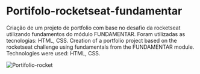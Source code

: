 # Portifolo-rocketseat-fundamentar
Criação de um projeto de portfolio com base no desafio da rocketseat utilizando fundamentos do módulo FUNDAMENTAR. Foram utilizadas as tecnologias: HTML, CSS.
Creation of a portfolio project based on the rocketseat challenge using fundamentals from the FUNDAMENTAR module. Technologies were used: HTML, CSS.

![Portifolio-rocket](https://user-images.githubusercontent.com/39283479/205768516-93222d6b-1112-4179-898d-fe618e0cb224.png)
